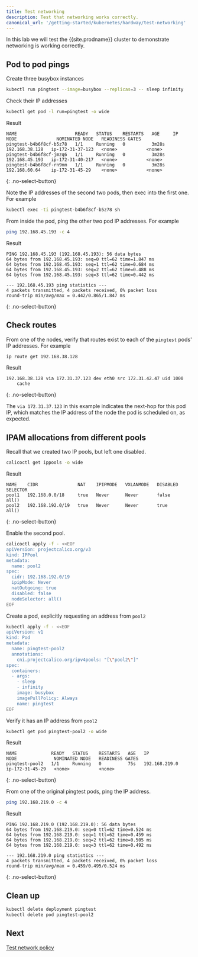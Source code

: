 ```yaml
---
title: Test networking
description: Test that networking works correctly.
canonical_url: '/getting-started/kubernetes/hardway/test-networking'
---
```


In this lab we will test the {{site.prodname}} cluster to demonstrate networking is working correctly.

## Pod to pod pings

Create three busybox instances

```bash
kubectl run pingtest --image=busybox --replicas=3 -- sleep infinity
```

Check their IP addresses

```bash
kubectl get pod -l run=pingtest -o wide
```

Result

```
NAME                      READY   STATUS    RESTARTS   AGE     IP               NODE               NOMINATED NODE   READINESS GATES
pingtest-b4b6f8cf-b5z78   1/1     Running   0          3m28s   192.168.38.128   ip-172-31-37-123   <none>           <none>
pingtest-b4b6f8cf-jmzq6   1/1     Running   0          3m28s   192.168.45.193   ip-172-31-40-217   <none>           <none>
pingtest-b4b6f8cf-rn9nm   1/1     Running   0          3m28s   192.168.60.64    ip-172-31-45-29    <none>           <none>
```
{: .no-select-button}

Note the IP addresses of the second two pods, then exec into the first one. For example

```bash
kubectl exec -ti pingtest-b4b6f8cf-b5z78 sh
```

From inside the pod, ping the other two pod IP addresses. For example

```bash
ping 192.168.45.193 -c 4
```

Result

```
PING 192.168.45.193 (192.168.45.193): 56 data bytes
64 bytes from 192.168.45.193: seq=0 ttl=62 time=1.847 ms
64 bytes from 192.168.45.193: seq=1 ttl=62 time=0.684 ms
64 bytes from 192.168.45.193: seq=2 ttl=62 time=0.488 ms
64 bytes from 192.168.45.193: seq=3 ttl=62 time=0.442 ms

--- 192.168.45.193 ping statistics ---
4 packets transmitted, 4 packets received, 0% packet loss
round-trip min/avg/max = 0.442/0.865/1.847 ms
```
{: .no-select-button}

## Check routes

From one of the nodes, verify that routes exist to each of the `pingtest` pods' IP addresses. For example

```bash
ip route get 192.168.38.128
```

Result

```
192.168.38.128 via 172.31.37.123 dev eth0 src 172.31.42.47 uid 1000
    cache
```
{: .no-select-button}

The `via 172.31.37.123` in this example indicates the next-hop for this pod IP, which matches the IP address of the node the
pod is scheduled on, as expected.

## IPAM allocations from different pools

Recall that we created two IP pools, but left one disabled.

```bash
calicoctl get ippools -o wide
```

Result

```
NAME    CIDR               NAT    IPIPMODE   VXLANMODE   DISABLED   SELECTOR
pool1   192.168.0.0/18     true   Never      Never       false      all()
pool2   192.168.192.0/19   true   Never      Never       true       all()
```
{: .no-select-button}

Enable the second pool.

```bash
calicoctl apply -f - <<EOF
apiVersion: projectcalico.org/v3
kind: IPPool
metadata:
  name: pool2
spec:
  cidr: 192.168.192.0/19
  ipipMode: Never
  natOutgoing: true
  disabled: false
  nodeSelector: all()
EOF
```

Create a pod, explicitly requesting an address from `pool2`

```bash
kubectl apply -f - <<EOF
apiVersion: v1
kind: Pod
metadata:
  name: pingtest-pool2
  annotations:
    cni.projectcalico.org/ipv4pools: "[\"pool2\"]"
spec:
  containers:
  - args:
    - sleep
    - infinity
    image: busybox
    imagePullPolicy: Always
    name: pingtest
EOF
```

Verify it has an IP address from `pool2`

```bash
kubectl get pod pingtest-pool2 -o wide
```

Result
```
NAME             READY   STATUS    RESTARTS   AGE   IP              NODE              NOMINATED NODE   READINESS GATES
pingtest-pool2   1/1     Running   0          75s   192.168.219.0   ip-172-31-45-29   <none>           <none>
```
{: .no-select-button}

From one of the original pingtest pods, ping the IP address.

```bash
ping 192.168.219.0 -c 4
```

Result
```
PING 192.168.219.0 (192.168.219.0): 56 data bytes
64 bytes from 192.168.219.0: seq=0 ttl=62 time=0.524 ms
64 bytes from 192.168.219.0: seq=1 ttl=62 time=0.459 ms
64 bytes from 192.168.219.0: seq=2 ttl=62 time=0.505 ms
64 bytes from 192.168.219.0: seq=3 ttl=62 time=0.492 ms

--- 192.168.219.0 ping statistics ---
4 packets transmitted, 4 packets received, 0% packet loss
round-trip min/avg/max = 0.459/0.495/0.524 ms
```
{: .no-select-button}

## Clean up

```bash
kubectl delete deployment pingtest
kubectl delete pod pingtest-pool2
```

## Next

[Test network policy](./test-network-policy)
